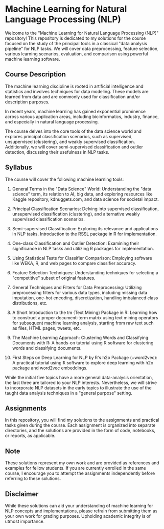 # Machine Learning for Natural Language Processing (NLP)

Welcome to the "Machine Learning for Natural Language Processing (NLP)" repository! This repository is dedicated to my solutions for the course focused on the study of the principal tools in a classical "data analysis pipeline" for NLP tasks. We will cover data preprocessing, feature selection, various learning scenarios, evaluation, and comparison using powerful machine learning software.

## Course Description

The machine learning discipline is rooted in artificial intelligence and statistics and involves techniques for data modeling. These models are learned from data and are commonly used for classification and/or description purposes.

In recent years, machine learning has gained exponential prominence across various application areas, including bioinformatics, industry, finance, and especially in natural language processing.

The course delves into the core tools of the data science world and explores principal classification scenarios, such as supervised, unsupervised (clustering), and weakly supervised classification. Additionally, we will cover semi-supervised classification and outlier detection, discussing their usefulness in NLP tasks.

## Syllabus

The course will cover the following machine learning tools:

1. General Terms in the "Data Science" World: Understanding the "data science" term, its relation to AI, big data, and exploring resources like Kaggle repository, kdnuggets.com, and data science for societal impact.

2. Principal Classification Scenarios: Delving into supervised classification, unsupervised classification (clustering), and alternative weakly supervised classification scenarios.

3. Semi-supervised Classification: Exploring its relevance and applications in NLP tasks. Introduction to the RSSL package in R for implementation.

4. One-class Classification and Outlier Detection: Examining their significance in NLP tasks and utilizing R packages for implementation.

5. Using Statistical Tests for Classifier Comparison: Employing software like WEKA, R, and web pages to compare classifier accuracy.

6. Feature Selection Techniques: Understanding techniques for selecting a "competitive" subset of original features.

7. General Techniques and Filters for Data Preprocessing: Utilizing preprocessing filters for various data types, including missing data imputation, one-hot encoding, discretization, handling imbalanced class distributions, etc.

8. A Short Introduction to the tm (Text Mining) Package in R: Learning how to construct a proper document-term matrix using text mining operators for subsequent machine learning analysis, starting from raw text such as files, HTML pages, tweets, etc.

9. The Machine Learning Approach: Clustering Words and Classifying Documents with R: A hands-on tutorial using R software for clustering words and classifying documents.

10. First Steps on Deep Learning for NLP by R's h2o Package (+word2vec): A practical tutorial using R software to explore deep learning with h2o package and word2vec embeddings.

While the initial five topics have a more general data-analysis orientation, the last three are tailored to your NLP interests. Nevertheless, we will strive to incorporate NLP datasets in the early topics to illustrate the use of the taught data analysis techniques in a "general purpose" setting.

## Assignments

In this repository, you will find my solutions to the assignments and practical tasks given during the course. Each assignment is organized into separate directories, and the solutions are provided in the form of code, notebooks, or reports, as applicable.

## Note

These solutions represent my own work and are provided as references and examples for fellow students. If you are currently enrolled in the same course, I encourage you to attempt the assignments independently before referring to these solutions.

## Disclaimer

While these solutions can aid your understanding of machine learning for NLP concepts and implementations, please refrain from submitting them as your own work for grading purposes. Upholding academic integrity is of utmost importance.

